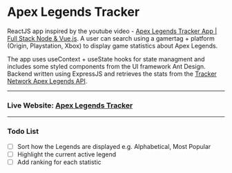 # Apex Legends Tracker

ReactJS app inspired by the youtube video - [Apex Legends Tracker App | Full Stack Node & Vue.js](https://www.youtube.com/watch?v=8z2qRln9tnc). A user can search using a gamertag + platform (Origin, Playstation, Xbox) to display game statistics about Apex Legends.

The app uses useContext + useState hooks for state managment and includes some styled components from the UI framework Ant Design. Backend written using ExpressJS and retrieves the stats from the [Tracker Network Apex Legends API](https://apex.tracker.gg/site-api).

---

### Live Website: [Apex Legends Tracker](https://apex-legends-stat-track.herokuapp.com/)

---

### Todo List

- [ ] Sort how the Legends are displayed e.g. Alphabetical, Most Popular
- [ ] Highlight the current active legend
- [ ] Add ranking for each statistic
